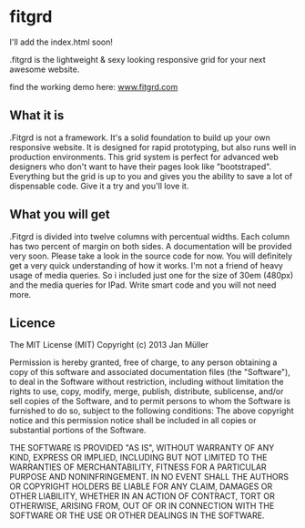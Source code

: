 fitgrd
======

I'll add the index.html soon!

.fitgrd is the lightweight &amp; sexy looking responsive grid for your next awesome website.

find the working demo here: www.fitgrd.com

## What it is
.Fitgrd is not a framework. It's a solid foundation to build up your own responsive website. 
It is designed for rapid prototyping, but also runs well in production environments. 
This grid system is perfect for advanced web designers who don't want to have their pages look like "bootstraped". 
Everything but the grid is up to you and gives you the ability to save a lot of dispensable code. 
Give it a try and you'll love it.

## What you will get
.Fitgrd is divided into twelve columns with percentual widths. 
Each column has two percent of margin on both sides. A documentation will be provided very soon. 
Please take a look in the source code for now. You will definitely get a very 
quick understanding of how it works. I'm not a friend of heavy usage of media queries. 
So i included just one for the size of 30em (480px) and the media queries for IPad. 
Write smart code and you will not need more.

## Licence

The MIT License (MIT)
Copyright (c) 2013 Jan Müller

Permission is hereby granted, free of charge, to any person obtaining a copy of this software and associated documentation files (the "Software"), 
to deal in the Software without restriction, including without limitation the rights to use, copy, modify, merge, publish, distribute, sublicense, 
and/or sell copies of the Software, and to permit persons to whom the Software is furnished to do so, subject to the following conditions:
The above copyright notice and this permission notice shall be included in all copies or substantial portions of the Software.

THE SOFTWARE IS PROVIDED "AS IS", WITHOUT WARRANTY OF ANY KIND, EXPRESS OR IMPLIED, INCLUDING BUT NOT LIMITED TO THE WARRANTIES OF MERCHANTABILITY,
FITNESS FOR A PARTICULAR PURPOSE AND NONINFRINGEMENT. IN NO EVENT SHALL THE AUTHORS OR COPYRIGHT HOLDERS BE LIABLE FOR ANY CLAIM, DAMAGES OR OTHER
LIABILITY, WHETHER IN AN ACTION OF CONTRACT, TORT OR OTHERWISE, ARISING FROM, OUT OF OR IN CONNECTION WITH THE SOFTWARE OR THE USE OR OTHER DEALINGS IN THE SOFTWARE.
